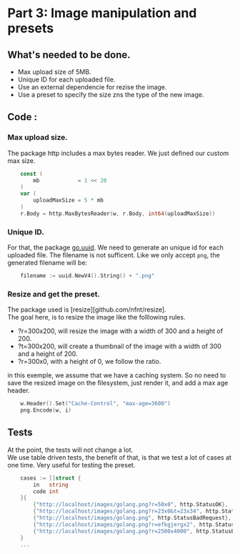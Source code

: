 # Part 3: Image manipulation and presets

## What's needed to be done.

 - Max upload size of 5MB.
 - Unique ID for each uploaded file.
 - Use an external dependencie for rezise the image.
 - Use a preset to specify the size zns the type of the new image.

## Code :

### Max upload size.
The package http includes a max bytes reader.
We just defined our custom max size.

```go
    const (
        mb            = 1 << 20
    )
    var (
        uploadMaxSize = 5 * mb
    )
    r.Body = http.MaxBytesReader(w, r.Body, int64(uploadMaxSize))
```

### Unique ID.

For that, the package [go.uuid](https://github.com/satori/go.uuid).
We need to generate an unique id for each uploaded file. The filename is not sufficent.
Like we only accept `png`, the generated filename will be:

```go
    filename := uuid.NewV4().String() + ".png"
```

### Resize and get the preset.

The package used is [resize][github.com/nfnt/resize].  
The goal here, is to resize the image like the folllowing rules.

 - ?r=300x200, will resize the image with a width of 300 and a height of 200.  
 - ?t=300x200, will create a thumbnail of the image with a width of 300 and a height of 200.  
 - ?r=300x0, with a height of 0, we follow the ratio.

in this exemple, we assume that we have a caching system. So no need to save the resized
image on the filesystem, just render it, and add a max age header.

```go
	w.Header().Set("Cache-Control", "max-age=3600")
	png.Encode(w, i)
```

## Tests

At the point, the tests will not change a lot.  
We use table driven tests, the benefit of that, is that we test a lot of cases at one time.
Very useful for testing the preset.

```go
	cases := []struct {
		in   string
		code int
	}{
		{"http://localhost/images/golang.png?r=50x0", http.StatusOK},
		{"http://localhost/images/golang.png?r=23x0&t=23x34", http.StatusBadRequest},
		{"http://localhost/images/golang.png", http.StatusBadRequest},
		{"http://localhost/images/golang.png?r=efkgjergx2", http.StatusBadRequest},
		{"http://localhost/images/golang.png?r=2500x4000", http.StatusBadRequest},
	}
    ...
```
